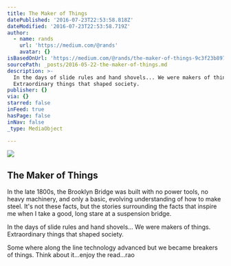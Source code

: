 ```yaml
---
title: The Maker of Things
datePublished: '2016-07-23T22:53:58.818Z'
dateModified: '2016-07-23T22:53:58.719Z'
author:
  - name: rands
    url: 'https://medium.com/@rands'
    avatar: {}
isBasedOnUrl: 'https://medium.com/@rands/the-maker-of-things-9c3f23b897a1'
sourcePath: _posts/2016-05-22-the-maker-of-things.md
description: >-
  In the days of slide rules and hand shovels... We were makers of things.
  Extraordinary things that shaped society. 
publisher: {}
via: {}
starred: false
inFeed: true
hasPage: false
inNav: false
_type: MediaObject

---
```

<article style=""><img src="https://cdn-images-1.medium.com/max/800/0*_58c1ZavDLXV3L8Z." /><h1>The Maker of Things</h1><p>In the late 1800s, the Brooklyn Bridge was built with no power tools, no heavy machinery, and only a basic, evolving understanding of how to make steel. It's not these facts, but the stories surrounding the facts that inspire me when I take a good, long stare at a suspension bridge.</p></article>

In the days of slide rules and hand shovels... We were makers of things. Extraordinary things that shaped society. 

Some where along the line technology advanced but we became breakers of things. Think about it...enjoy the read...rao